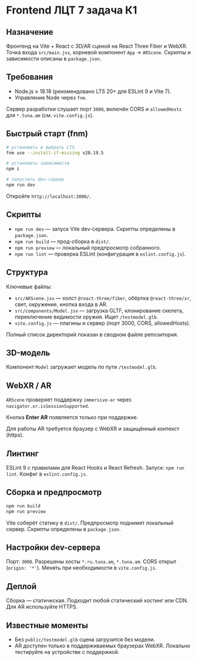 # Frontend ЛЦТ 7 задача К1

## Назначение

Фронтенд на Vite + React с 3D/AR сценой на React Three Fiber и WebXR. Точка входа `src/main.jsx`, корневой компонент `App` → `ARScene`. Скрипты и зависимости описаны в `package.json`.

## Требования

* Node.js ≥ 18.18 (рекомендовано LTS 20+ для ESLint 9 и Vite 7).
* Управление Node через `fnm`.

Сервер разработки слушает порт `3000`, включён CORS и `allowedHosts` для `*.tuna.am` (см. `vite.config.js`).

## Быстрый старт (fnm)

```bash
# установить и выбрать LTS
fnm use --install-if-missing v20.19.5

# установить зависимости
npm i

# запустить dev-сервер
npm run dev
```

Откройте `http://localhost:3000/`.

## Скрипты

* `npm run dev` — запуск Vite dev-сервера. Скрипты определены в `package.json`.
* `npm run build` — прод-сборка в `dist/`.
* `npm run preview` — локальный предпросмотр собранного.
* `npm run lint` — проверка ESLint (конфигурация в `eslint.config.js`).

## Структура

Ключевые файлы:

* `src/ARScene.jsx` — холст `@react-three/fiber`, обёртка `@react-three/xr`, свет, окружение, кнопка входа в AR.
* `src/components/Model.jsx` — загрузка GLTF, клонирование скелета, переключение видимости оружия. Ищет `/testmodel.glb`.
* `vite.config.js` — плагины и сервер (порт 3000, CORS, allowedHosts).

Полный список директорий показан в сводном файле репозитория.

## 3D-модель

Компонент `Model` загружает модель по пути `/testmodel.glb`.

## WebXR / AR

`ARScene` проверяет поддержку `immersive-ar` через `navigator.xr.isSessionSupported`.

Кнопка **Enter AR** появляется только при поддержке.

Для работы AR требуется браузер с WebXR и защищённый контекст (https).

## Линтинг

ESLint 9 с правилами для React Hooks и React Refresh. Запуск: `npm run lint`. Конфиг в `eslint.config.js`.

## Сборка и предпросмотр

```bash
npm run build
npm run preview
```

Vite соберёт статику в `dist/`. Предпросмотр поднимет локальный сервер. Скрипты определены в `package.json`.

## Настройки dev-сервера

Порт: `3000`. Разрешены хосты `*.ru.tuna.am`, `*.tuna.am`. CORS открыт (`origin: '*'`). Менять при необходимости в `vite.config.js`.

## Деплой

Сборка — статическая. Подходит любой статический хостинг или CDN. Для AR используйте HTTPS.

## Известные моменты

* Без `public/testmodel.glb` сцена загрузится без модели.
* AR доступен только в поддерживаемых браузерах WebXR. Локально тестируйте на устройстве с поддержкой.

